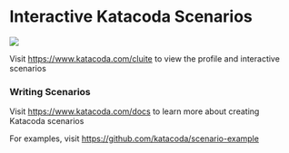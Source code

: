 # Interactive Katacoda Scenarios

[![](http://shields.katacoda.com/katacoda/cluite/count.svg)](https://www.katacoda.com/cluite "Get your profile on Katacoda.com")

Visit https://www.katacoda.com/cluite to view the profile and interactive scenarios

### Writing Scenarios
Visit https://www.katacoda.com/docs to learn more about creating Katacoda scenarios

For examples, visit https://github.com/katacoda/scenario-example

